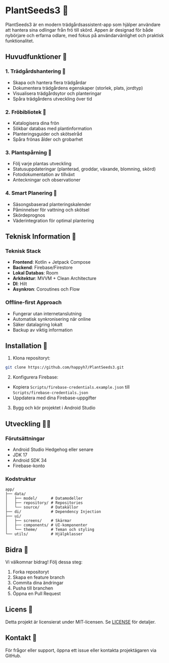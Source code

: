 # PlantSeeds3 🌱

PlantSeeds3 är en modern trädgårdsassistent-app som hjälper användare att hantera sina odlingar från frö till skörd. Appen är designad för både nybörjare och erfarna odlare, med fokus på användarvänlighet och praktisk funktionalitet.

## Huvudfunktioner 🌟

### 1. Trädgårdshantering 🏡
- Skapa och hantera flera trädgårdar
- Dokumentera trädgårdens egenskaper (storlek, plats, jordtyp)
- Visualisera trädgårdsytor och planteringar
- Spåra trädgårdens utveckling över tid

### 2. Fröbibliotek 🌰
- Katalogisera dina frön
- Sökbar databas med plantinformation
- Planteringsguider och skötselråd
- Spåra frönas ålder och grobarhet

### 3. Plantspårning 🌿
- Följ varje plantas utveckling
- Statusuppdateringar (planterad, groddar, växande, blomning, skörd)
- Fotodokumentation av tillväxt
- Anteckningar och observationer

### 4. Smart Planering 📅
- Säsongsbaserad planteringskalender
- Påminnelser för vattning och skötsel
- Skördeprognos
- Väderintegration för optimal plantering

## Teknisk Information 🔧

### Teknisk Stack
- **Frontend**: Kotlin + Jetpack Compose
- **Backend**: Firebase/Firestore
- **Lokal Databas**: Room
- **Arkitektur**: MVVM + Clean Architecture
- **DI**: Hilt
- **Asynkron**: Coroutines och Flow

### Offline-first Approach
- Fungerar utan internetanslutning
- Automatisk synkronisering när online
- Säker datalagring lokalt
- Backup av viktig information

## Installation 📲

1. Klona repositoryt:
```bash
git clone https://github.com/happyh7/PlantSeeds3.git
```

2. Konfigurera Firebase:
- Kopiera `Scripts/firebase-credentials.example.json` till `Scripts/firebase-credentials.json`
- Uppdatera med dina Firebase-uppgifter

3. Bygg och kör projektet i Android Studio

## Utveckling 👩‍💻

### Förutsättningar
- Android Studio Hedgehog eller senare
- JDK 17
- Android SDK 34
- Firebase-konto

### Kodstruktur
```
app/
├── data/
│   ├── model/      # Datamodeller
│   ├── repository/ # Repositories
│   └── source/     # Datakällor
├── di/             # Dependency Injection
├── ui/
│   ├── screens/    # Skärmar
│   ├── components/ # UI-komponenter
│   └── theme/      # Teman och styling
└── utils/          # Hjälpklasser
```

## Bidra 🤝

Vi välkomnar bidrag! Följ dessa steg:
1. Forka repositoryt
2. Skapa en feature branch
3. Commita dina ändringar
4. Pusha till branchen
5. Öppna en Pull Request

## Licens 📄

Detta projekt är licensierat under MIT-licensen. Se [LICENSE](LICENSE) för detaljer.

## Kontakt 📧

För frågor eller support, öppna ett issue eller kontakta projektägaren via GitHub. 